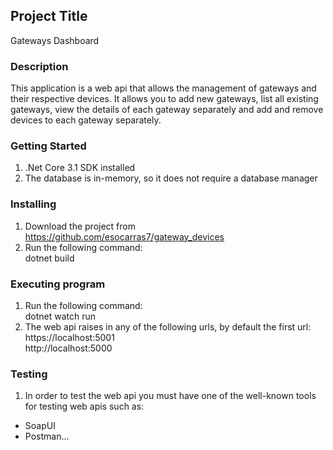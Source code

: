 ## Project Title

Gateways Dashboard

### Description

This application is a web api that allows the management of gateways and their respective devices. It allows you to add new gateways, list all existing gateways, view the details of each gateway separately and add and remove devices to each gateway separately.

### Getting Started

1. .Net Core 3.1 SDK installed
2. The database is in-memory, so it does not require a database manager

### Installing

1. Download the project from https://github.com/esocarras7/gateway_devices
2. Run the following command:  
   dotnet build

### Executing program

1. Run the following command:  
   dotnet watch run
2. The web api raises in any of the following urls, by default the first url:  
   https://localhost:5001  
   http://localhost:5000

### Testing

1. In order to test the web api you must have one of the well-known tools for testing web apis such as:

- SoapUI
- Postman...

